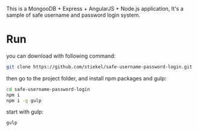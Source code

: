 This is a MongooDB + Express + AngularJS + Node.js application, It's a sample of safe username and password login system.

# Run

you can download with following command:

```sh
git clone https://github.com/stiekel/safe-username-password-login.git
```

then go to the project folder, and install npm packages and gulp:

```sh
cd safe-username-password-login
npm i
npm i -g gulp
```

start with gulp:

```sh
gulp
```


